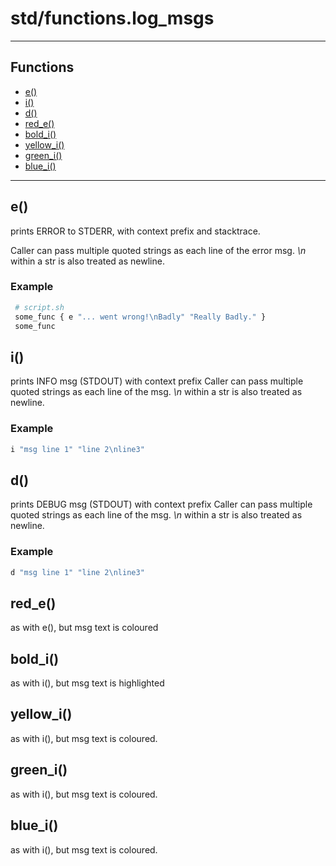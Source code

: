 # std/functions.log\_msgs
---

## Functions

* [e()](#e)
* [i()](#i)
* [d()](#d)
* [red\_e()](#red_e)
* [bold\_i()](#bold_i)
* [yellow\_i()](#yellow_i)
* [green\_i()](#green_i)
* [blue\_i()](#blue_i)

---

## e()

prints ERROR to STDERR, with context prefix and
stacktrace.

Caller can pass multiple quoted strings as each line
of the error msg.
_\n_ within a str is also treated as newline.

### Example

```bash
 # script.sh
 some_func { e "... went wrong!\nBadly" "Really Badly." }
 some_func
```

## i()

prints INFO msg (STDOUT) with context prefix
Caller can pass multiple quoted strings as each line
of the msg.
_\n_ within a str is also treated as newline.

### Example

```bash
i "msg line 1" "line 2\nline3"
```

## d()

prints DEBUG msg (STDOUT) with context prefix
Caller can pass multiple quoted strings as each line
of the msg.
_\n_ within a str is also treated as newline.

### Example

```bash
d "msg line 1" "line 2\nline3"
```

## red\_e()

as with e(), but msg text is coloured
## bold\_i()

as with i(), but msg text is highlighted
## yellow\_i()

as with i(), but msg text is coloured.
## green\_i()

as with i(), but msg text is coloured.
## blue\_i()

as with i(), but msg text is coloured.
